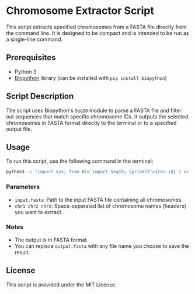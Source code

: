 # Chromosome Extractor Script

This script extracts specified chromosomes from a FASTA file directly from the command line. 
It is designed to be compact and is intended to be run as a single-line command.

## Prerequisites
- Python 3
- [Biopython](https://biopython.org/) library (can be installed with `pip install biopython`)

## Script Description

The script uses Biopython's `SeqIO` module to parse a FASTA file and filter out sequences that match specific chromosome IDs. 
It outputs the selected chromosomes in FASTA format directly to the terminal or to a specified output file.

## Usage

To run this script, use the following command in the terminal:

```bash
python3 -c "import sys; from Bio import SeqIO; [print(f'>{rec.id}') or [print(''.join(rec.seq[i:i+60])) for i in range(0, len(rec.seq), 60)] for rec in SeqIO.parse(sys.argv[1], 'fasta') if rec.id in sys.argv[2:]]" input.fasta chr1 chr2 chrX > output.fasta
```

### Parameters
- `input.fasta`: Path to the input FASTA file containing all chromosomes.
- `chr1 chr2 chrX`: Space-separated list of chromosome names (headers) you want to extract.

### Notes
- The output is in FASTA format.
- You can replace `output.fasta` with any file name you choose to save the result.

## License
This script is provided under the MIT License.
